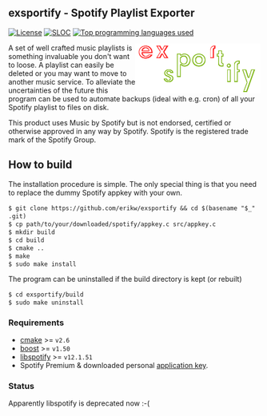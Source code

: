 ## exsportify - Spotify Playlist Exporter
[![License](https://img.shields.io/badge/license-MIT-blue)](LICENSE)
[![SLOC](https://sloc.xyz/github/erikw/exsportify)](#)
[![Top programming languages used](https://img.shields.io/github/languages/top/erikw/exsportify)](#)

<img alt="logo" src="img/logo_250x100.png" align="right">

A set of well crafted music playlists is something invaluable you don't want to loose. A playlist can easily be deleted or you may want to move to another music service. To alleviate the uncertainties of the future this program can be used to automate backups (ideal with e.g. cron) of all your Spotify playlist to files on disk.

This product uses Music by Spotify but is not endorsed, certified or otherwise approved in any way by Spotify. Spotify is the registered trade mark of the Spotify Group.

## How to build
The installation procedure is simple. The only special thing is that you need to replace the dummy Spotify appkey with your own.

```console
$ git clone https://github.com/erikw/exsportify && cd $(basename "$_" .git)
$ cp path/to/your/downloaded/spotify/appkey.c src/appkey.c
$ mkdir build
$ cd build
$ cmake ..
$ make
$ sudo make install
```

The program can be uninstalled if the build directory is kept (or rebuilt)

```console
$ cd exsportify/build
$ sudo make uninstall
```


### Requirements

* [cmake](http://www.cmake.org/) >= `v2.6`
* [boost](http://www.boost.org/) >= `v1.50`
* [libspotify](https://developer.spotify.com/technologies/libspotify/) >= `v12.1.51`
* Spotify Premium & downloaded personal [application key](https://developer.spotify.com/technologies/libspotify/).

### Status

Apparently libspotify is deprecated now :-(
